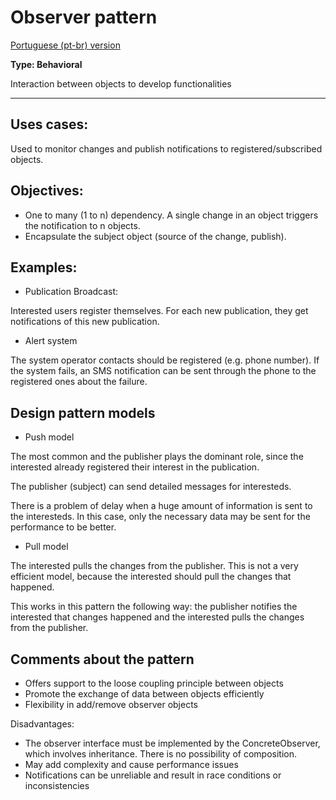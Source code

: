 # Observer pattern

[Portuguese (pt-br) version](README.pt-br.md)

**Type: Behavioral**

Interaction between objects to develop functionalities

---
## Uses cases:

Used to monitor changes and publish notifications to registered/subscribed objects.

## Objectives:

- One to many (1 to n) dependency. A single change in an object triggers the notification to n objects.
- Encapsulate the subject object (source of the change, publish).

## Examples:

- Publication Broadcast:

Interested users register themselves. For each new publication, they get notifications of this new publication.

- Alert system

The system operator contacts should be registered (e.g. phone number). If the system fails, an SMS notification can be sent through the phone to the registered ones about the failure.

## Design pattern models

- Push model

The most common and the publisher plays the dominant role, since the interested already registered their interest in the publication.

The publisher (subject) can send detailed messages for interesteds.

There is a problem of delay when a huge amount of information is sent to the interesteds. In this case, only the necessary data may be sent for the performance to be better.

- Pull model

The interested pulls the changes from the publisher. This is not a very efficient model, because the interested should pull the changes that happened.

This works in this pattern the following way: the publisher notifies the interested that changes happened and the interested pulls the changes from the publisher.

## Comments about the pattern

- Offers support to the loose coupling principle between objects
- Promote the exchange of data between objects efficiently
- Flexibility in add/remove observer objects


Disadvantages:
- The observer interface must be implemented by the ConcreteObserver, which involves inheritance. There is no possibility of composition.
- May add complexity and cause performance issues
- Notifications can be unreliable and result in race conditions or inconsistencies
